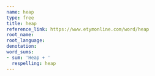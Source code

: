 ```yaml
---
name: heap
type: free
title: heap
reference_link: https://www.etymonline.com/word/heap
root_name: 
root_language: 
denotation: 
word_sums:
- sum: 'Heap + '
  respelling: heap
---
```


